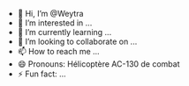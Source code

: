 - 👋 Hi, I’m @Weytra
- 👀 I’m interested in ...
- 🌱 I’m currently learning ...
- 💞️ I’m looking to collaborate on ...
- 📫 How to reach me ...
- 😄 Pronouns: Hélicoptère AC-130 de combat
- ⚡ Fun fact: ...

<!---
Weytra/Weytra is a ✨ special ✨ repository because its `README.md` (this file) appears on your GitHub profile.
You can click the Preview link to take a look at your changes.
--->
